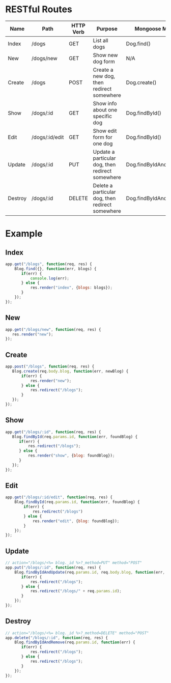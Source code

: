 
# RESTful Routes
| Name    | Path           | HTTP Verb | Purpose                                          | Mongoose Method         |
|---------|----------------|-----------|--------------------------------------------------|-------------------------|
| Index   | /dogs          | GET       | List all dogs     								  | Dog.find()              |
| New     | /dogs/new      | GET       | Show new dog form 								  | N/A                     |
| Create  | /dogs          | POST      | Create a new dog, then redirect somewhere        | Dog.create()            |
| Show    | /dogs/:id      | GET       | Show info about one specific dog                 | Dog.findById()          |
| Edit    | /dogs/:id/edit | GET       | Show edit form for one dog                       | Dog.findById()          |
| Update  | /dogs/:id      | PUT       | Update a particular dog, then redirect somewhere | Dog.findByIdAndUpdate() |
| Destroy | /dogs/:id      | DELETE    | Delete a particular dog, then redirect somewhere | Dog.findByIdAndRemove() |

# Example

## Index
```javascript
app.get("/blogs", function(req, res) {
    Blog.find({}, function(err, blogs) {
       if(err) {
           console.log(err);
       } else {
           res.render("index", {blogs: blogs});
       }
    });
});
```
## New
```javascript
app.get("/blogs/new", function(req, res) {
   res.render("new"); 
});
```
## Create
```javascript
app.post("/blogs", function(req, res) {
   Blog.create(req.body.blog, function(err, newBlog) {
       if(err) {
           res.render("new");
       } else {
           res.redirect("/blogs");
       }
   }); 
});
```
## Show
```javascript
app.get("/blogs/:id", function(req, res) {
   Blog.findById(req.params.id, function(err, foundBlog) {
      if(err) {
          res.redirect("/blogs");
      } else {
          res.render("show", {blog: foundBlog});
      } 
   });
});
```
## Edit
```javascript
app.get("/blogs/:id/edit", function(req, res) {
    Blog.findById(req.params.id, function(err, foundBlog) {
        if(err) {
            res.redirect("/blogs")
        } else {
            res.render("edit", {blog: foundBlog});
        }
    });
}); 
```
## Update
```javascript
// action="/blogs/<%= blog._id %>?_method=PUT" method="POST"
app.put("/blogs/:id", function(req, res) {
    Blog.findByIdAndUpdate(req.params.id, req.body.blog, function(err, updatedBlog) {
       if(err) {
           res.redirect("/blogs");
       } else {
           res.redirect("/blogs/" + req.params.id);
       }
    });
});
```

## Destroy
```javascript
// action="/blogs/<%= blog._id %>?_method=DELETE" method="POST"
app.delete("/blogs/:id", function(req, res) {
    Blog.findByIdAndRemove(req.params.id, function(err) {
       if(err) {
           res.redirect("/blogs");
       } else {
           res.redirect("/blogs");
       }
    });
});
```